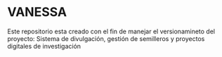 # VANESSA
Este repositorio esta creado con el fin de manejar el versionamineto del proyecto: Sistema de divulgación, gestión de semilleros y proyectos digitales de investigación
